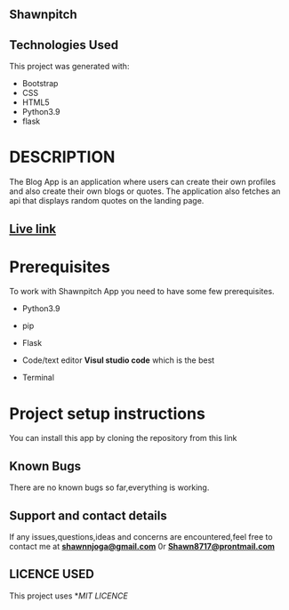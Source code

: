 ## Shawnpitch

## Technologies Used
This project was generated with: 
* Bootstrap
* CSS
* HTML5
* Python3.9
* flask


# DESCRIPTION

The Blog App is an application where users can create their own profiles and also create their own blogs or quotes. The application also fetches an api that displays random quotes on the landing page. 


## [Live link]( https://ruggiblog.herokuapp.com/)

# Prerequisites

To work with Shawnpitch App you need to have some few prerequisites.

- Python3.9

- pip

- Flask 

- Code/text editor **Visul studio code** which is the best

- Terminal

# Project setup instructions
You can install this app by cloning the repository from this link 
## Known Bugs
There are no known bugs so far,everything is working.


## Support and contact details
 If any issues,questions,ideas and concerns are encountered,feel free to contact me at **shawnnjoga@gmail.com** 0r **Shawn8717@prontmail.com**
## LICENCE USED
  This project uses **MIT LICENCE*
